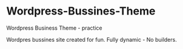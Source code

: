 # Wordpress-Bussines-Theme
Wordpress Business Theme - practice

Wordpres bussines site created for fun. Fully dynamic - No builders.
